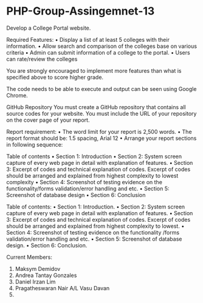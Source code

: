 # PHP-Group-Assingemnet-13

Develop a College Portal website. 

Required Features:
• Display a list of at least 5 colleges with their information.
• Allow search and comparison of the colleges base on various criteria
• Admin can submit information of a college to the portal.
• Users can rate/review the colleges


You are strongly encouraged to implement more features than what is specified above
to score higher grade.

The code needs to be able to execute and output can be seen using Google Chrome.

GitHub Repository
You must create a GitHub repository that contains all source codes for your website.
You must include the URL of your repository on the cover page of your report.

Report requirement:
• The word limit for your report is 2,500 words.
• The report format should be: 1.5 spacing, Arial 12
• Arrange your report sections in following sequence:

 Table of contents
 • Section 1: Introduction
 • Section 2: System screen capture of every web page in detail
with explanation of features.
• Section 3: Excerpt of codes and technical explanation of
codes. Excerpt of codes should be arranged and explained
from highest complexity to lowest complexity
• Section 4: Screenshot of testing evidence on the
functionality/forms validation/error handling and etc.
• Section 5: Screenshot of database design
• Section 6: Conclusion

Table of contents:
• Section 1: Introduction.
• Section 2: System screen capture of every web page in detail with explanation of features.
• Section 3: Excerpt of codes and technical explanation of codes. Excerpt of codes should be arranged and explained from highest complexity to lowest.
• Section 4: Screenshot of testing evidence on the functionality /forms validation/error handling and etc.
• Section 5: Screenshot of database design.
• Section 6: Conclusion.

Current Members:
1. Maksym Demidov
2. Andrea Tantay Gonzales
3. Daniel Irzan Lim
4. Pragatheswaran Nair A/L Vasu Davan
5. 


